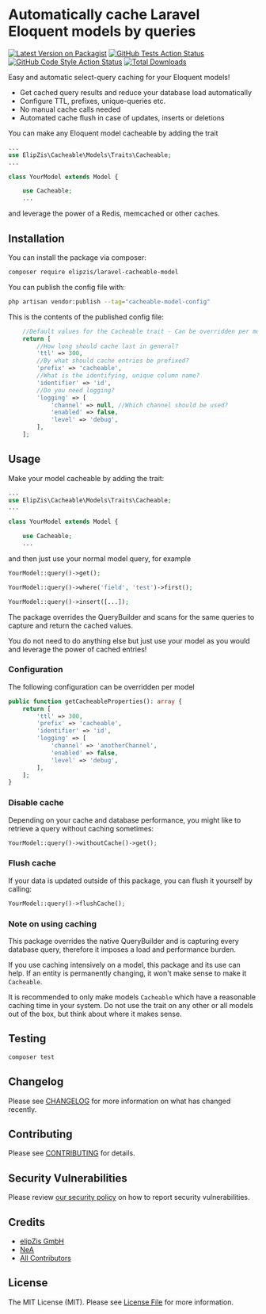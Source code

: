 # Automatically cache Laravel Eloquent models by queries

[![Latest Version on Packagist](https://img.shields.io/packagist/v/elipzis/laravel-cacheable-model.svg?style=flat-square)](https://packagist.org/packages/elipzis/laravel-cacheable-model)
[![GitHub Tests Action Status](https://img.shields.io/github/actions/workflow/status/elipzis/laravel-cacheable-model/run-tests.yml?branch=main)](https://github.com/elipzis/laravel-cacheable-model/actions?query=workflow%3Arun-tests+branch%3Amain)
[![GitHub Code Style Action Status](https://img.shields.io/github/actions/workflow/status/elipzis/laravel-cacheable-model/php-cs-fixer.yml?branch=main)](https://github.com/elipzis/laravel-cacheable-model/actions?query=workflow%3A"Check+%26+fix+styling"+branch%3Amain)
[![Total Downloads](https://img.shields.io/packagist/dt/elipzis/laravel-cacheable-model.svg?style=flat-square)](https://packagist.org/packages/elipzis/laravel-cacheable-model)

Easy and automatic select-query caching for your Eloquent models!

* Get cached query results and reduce your database load automatically
* Configure TTL, prefixes, unique-queries etc.
* No manual cache calls needed
* Automated cache flush in case of updates, inserts or deletions

You can make any Eloquent model cacheable by adding the trait

```php
...
use ElipZis\Cacheable\Models\Traits\Cacheable;
...

class YourModel extends Model {

    use Cacheable;
    ... 
```

and leverage the power of a Redis, memcached or other caches.

## Installation

You can install the package via composer:

```bash
composer require elipzis/laravel-cacheable-model
```

You can publish the config file with:

```bash
php artisan vendor:publish --tag="cacheable-model-config"
```

This is the contents of the published config file:

```php
    //Default values for the Cacheable trait - Can be overridden per model
    return [
        //How long should cache last in general?
        'ttl' => 300,
        //By what should cache entries be prefixed?
        'prefix' => 'cacheable',
        //What is the identifying, unique column name?
        'identifier' => 'id',
        //Do you need logging?
        'logging' => [
            'channel' => null, //Which channel should be used?
            'enabled' => false,
            'level' => 'debug',
        ],
    ];
```

## Usage

Make your model cacheable by adding the trait:

```php
...
use ElipZis\Cacheable\Models\Traits\Cacheable;
...

class YourModel extends Model {

    use Cacheable;
    ... 
```

and then just use your normal model query, for example

```php
YourModel::query()->get();
```

```php
YourModel::query()->where('field', 'test')->first();
```

```php
YourModel::query()->insert([...]);
```

The package overrides the QueryBuilder and scans for the same queries to capture and return the cached values.

You do not need to do anything else but just use your model as you would and leverage the power of cached entries! 

### Configuration

The following configuration can be overridden per model

```php
public function getCacheableProperties(): array {
    return [
        'ttl' => 300,
        'prefix' => 'cacheable',
        'identifier' => 'id',
        'logging' => [
            'channel' => 'anotherChannel',
            'enabled' => false,
            'level' => 'debug',
        ],
    ];
}
```

### Disable cache

Depending on your cache and database performance, you might like to retrieve a query without caching sometimes:

```php
YourModel::query()->withoutCache()->get();
```

### Flush cache

If your data is updated outside of this package, you can flush it yourself by calling:

```php
YourModel::query()->flushCache();
```

### Note on using caching

This package overrides the native QueryBuilder and is capturing every database query, therefore it imposes a load and
performance burden.

If you use caching intensively on a model, this package and its use can help. If an entity is permanently changing, it
won't make sense to make it `Cacheable`.

It is recommended to only make models `Cacheable` which have a reasonable caching time in your system. Do not use the
trait on any other or all models out of the box, but think about where it makes sense.

## Testing

```bash
composer test
```

## Changelog

Please see [CHANGELOG](CHANGELOG.md) for more information on what has changed recently.

## Contributing

Please see [CONTRIBUTING](.github/CONTRIBUTING.md) for details.

## Security Vulnerabilities

Please review [our security policy](.github/SECURITY.md) on how to report security vulnerabilities.

## Credits

- [elipZis GmbH](https://elipZis.com)
- [NeA](https://github.com/nea)
- [All Contributors](https://github.com/elipZis/laravel-cacheable-model/contributors)

## License

The MIT License (MIT). Please see [License File](LICENSE.md) for more information.
